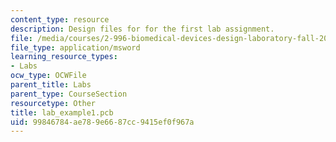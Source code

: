 ```yaml
---
content_type: resource
description: Design files for for the first lab assignment.
file: /media/courses/2-996-biomedical-devices-design-laboratory-fall-2007/99846784ae789e6687cc9415ef0f967a_lab_example1.pcb
file_type: application/msword
learning_resource_types:
- Labs
ocw_type: OCWFile
parent_title: Labs
parent_type: CourseSection
resourcetype: Other
title: lab_example1.pcb
uid: 99846784-ae78-9e66-87cc-9415ef0f967a
---
```


